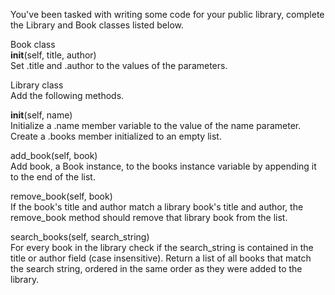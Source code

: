 You've been tasked with writing some code for your public library, complete the Library and Book classes listed below.  

Book class  
__init__(self, title, author)  
Set .title and .author to the values of the parameters.  

Library class  
Add the following methods.  

__init__(self, name)  
Initialize a .name member variable to the value of the name parameter. Create a .books member initialized to an empty list.  

add_book(self, book)  
Add book, a Book instance, to the books instance variable by appending it to the end of the list.  

remove_book(self, book)  
If the book's title and author match a library book's title and author, the remove_book method should remove that library book from the list.  

search_books(self, search_string)  
For every book in the library check if the search_string is contained in the title or author field (case insensitive). Return a list of all books that match the search string, ordered in the same order as they were added to the library.  
